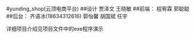 #yunding_shop(云顶电商平台)
##设计
贾泽文 王晓敏
##前端：
程宥霖 郭聪聪
##后台：
齐语冰(18634312616) 郭怡馨 胡国斌 任宇

详细项目介绍见项目文件中的exe程序演示